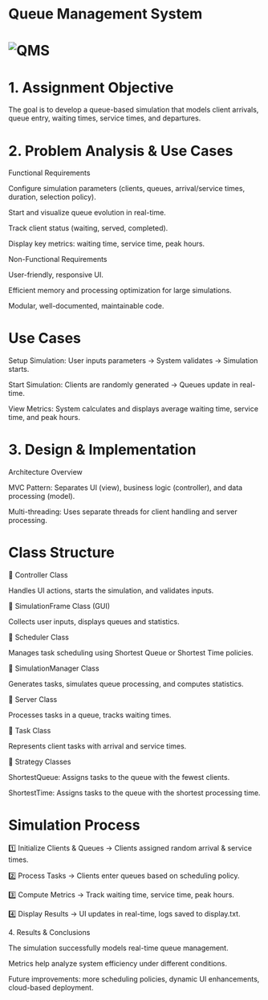 # Queue Management System


# ![QMS](https://github.com/user-attachments/assets/8b708587-b53a-4795-b562-2bcd2d39911e)

# 1\. Assignment Objective

The goal is to develop a queue-based simulation that models client arrivals, queue entry, waiting times, service times, and departures.


# 2\. Problem Analysis & Use Cases

Functional Requirements

Configure simulation parameters (clients, queues, arrival/service times, duration, selection policy).

Start and visualize queue evolution in real-time.

Track client status (waiting, served, completed).

Display key metrics: waiting time, service time, peak hours.

Non-Functional Requirements

User-friendly, responsive UI.

Efficient memory and processing optimization for large simulations.

Modular, well-documented, maintainable code.

# Use Cases

Setup Simulation: User inputs parameters → System validates → Simulation starts.

Start Simulation: Clients are randomly generated → Queues update in real-time.

View Metrics: System calculates and displays average waiting time, service time, and peak hours.



# 3\. Design & Implementation

Architecture Overview

MVC Pattern: Separates UI (view), business logic (controller), and data processing (model).

Multi-threading: Uses separate threads for client handling and server processing.

# Class Structure

📂 Controller Class



Handles UI actions, starts the simulation, and validates inputs.

📂 SimulationFrame Class (GUI)



Collects user inputs, displays queues and statistics.

📂 Scheduler Class



Manages task scheduling using Shortest Queue or Shortest Time policies.

📂 SimulationManager Class



Generates tasks, simulates queue processing, and computes statistics.

📂 Server Class



Processes tasks in a queue, tracks waiting times.

📂 Task Class



Represents client tasks with arrival and service times.

📂 Strategy Classes



ShortestQueue: Assigns tasks to the queue with the fewest clients.

ShortestTime: Assigns tasks to the queue with the shortest processing time.

# Simulation Process

1️⃣ Initialize Clients & Queues → Clients assigned random arrival & service times.

2️⃣ Process Tasks → Clients enter queues based on scheduling policy.

3️⃣ Compute Metrics → Track waiting time, service time, peak hours.

4️⃣ Display Results → UI updates in real-time, logs saved to display.txt.

4\. Results & Conclusions

The simulation successfully models real-time queue management.

Metrics help analyze system efficiency under different conditions.

Future improvements: more scheduling policies, dynamic UI enhancements, cloud-based deployment.
